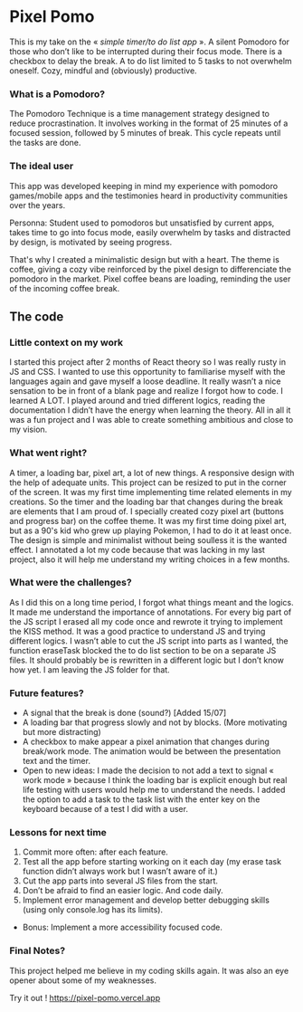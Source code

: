 # Pixel Pomo
This is my take on the « *simple timer/to do list app* ». A silent Pomodoro for those who don’t like to be interrupted during their focus mode. There is a checkbox to delay the break. A to do list limited to 5 tasks to not overwhelm oneself. Cozy, mindful and (obviously) productive.

### What is a Pomodoro? 
The Pomodoro Technique is a time management strategy designed to reduce procrastination. It involves working in the format of 25 minutes of a focused session, followed by 5 minutes of break. This cycle repeats until the tasks are done.

### The ideal user
This app was developed keeping in mind my experience with pomodoro games/mobile apps and the testimonies heard in productivity communities over the years. 

Personna: Student used to pomodoros but unsatisfied by current apps, takes time to go into focus mode, easily overwhelm by tasks and distracted by design, is motivated by seeing progress.

That's why I created a minimalistic design but with a heart. The theme is coffee, giving a cozy vibe reinforced by the pixel design to differenciate the pomodoro in the market. Pixel coffee beans are loading, reminding the user of the incoming coffee break.  

## The code
### Little context on my work
I started this project after 2 months of React theory so I was really rusty in JS and CSS. I wanted to use this opportunity to familiarise myself with the languages again and gave myself a loose deadline. It really wasn’t a nice sensation to be in front of a blank page and realize I forgot how to code. I learned A LOT. I played around and tried different logics, reading the documentation I didn’t have the energy when learning the theory. All in all it was a fun project and I was able to create something ambitious and close to my vision.

### What went right?
A timer, a loading bar, pixel art, a lot of new things. 
A responsive design with the help of adequate units. This project can be resized to put in the corner of the screen.
It was my first time implementing time related elements in my creations. So the timer and the loading bar that changes during the break are elements that I am proud of. 
I specially created cozy pixel art (buttons and progress bar) on the coffee theme. It was my first time doing pixel art, but as a 90's kid who grew up playing Pokemon, I had to do it at least once. The design is simple and minimalist without being soulless it is the wanted effect.
I annotated a lot my code because that was lacking in my last project, also it will help me understand my writing choices in a few months.

### What were the challenges? 
As I did this on a long time period, I forgot what things meant and the logics. It made me understand the importance of annotations.
For every big part of the JS script I erased all my code once and rewrote it trying to implement the KISS method. It was a good practice to understand JS and trying different logics.
I wasn’t able to cut the JS script into parts as I wanted, the function eraseTask blocked the to do list section to be on a separate JS files. It should probably be is rewritten in a different logic but I don’t know how yet. I am leaving the JS folder for that.

### Future features? 
* A signal that the break is done (sound?) [Added 15/07]
* A loading bar that progress slowly and not by blocks. (More motivating but more distracting)
* A checkbox to make appear a pixel animation that changes during break/work mode. The animation would be between the presentation text and the timer.
* Open to new ideas: I made the decision to not add a text to signal « work mode » because I think the loading bar is explicit enough but real life testing with users would help me to understand the needs. I added the option to add a task to the task list with the enter key on the keyboard because of a test I did with a user.


### Lessons for next time
1. Commit more often: after each feature. 
2. Test all the app before starting working on it each day (my erase task function didn’t always work but I wasn’t aware of it.)
3. Cut the app parts into several JS files from the start. 
4. Don’t be afraid to find an easier logic. And code daily. 
5. Implement error management and develop better debugging skills (using only console.log has its limits). 
- Bonus: Implement a more accessibility focused code.

### Final Notes?
This project helped me believe in my coding skills again. It was also an eye opener about some of my weaknesses.

Try it out ! https://pixel-pomo.vercel.app
